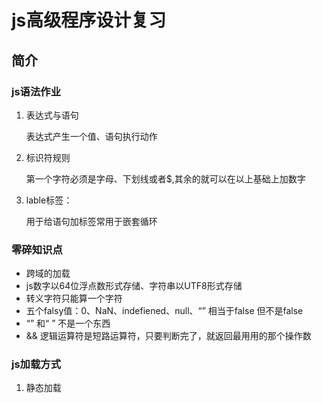 # js高级程序设计复习

## 简介

### js语法作业

1. 表达式与语句

   表达式产生一个值、语句执行动作

2. 标识符规则

   第一个字符必须是字母、下划线或者$,其余的就可以在以上基础上加数字

3. lable标签：

   用于给语句加标签常用于嵌套循环

### 零碎知识点

* 跨域的加载
* js数字以64位浮点数形式存储、字符串以UTF8形式存储
* 转义字符只能算一个字符
* 五个falsy值：0、NaN、indefiened、null、“”
  相当于false 但不是false
* “” 和“ ” 不是一个东西
* && 逻辑运算符是短路运算符，只要判断完了，就返回最用用的那个操作数

### js加载方式

1. 静态加载 <script/>标签 intergrity保证跨域安全
2. 推迟加载 <script/>标签 defer属性，表示该脚本不会影响页面结构，因此完全可以在页面加载之后执行
3. 异步执行脚本 <script/>标签async标签，不保证顺序的下载，下载完之后就开始执行js脚本
4. 动态加载脚本 使用DOM API 动态添加script元素

[deffer与script区别相关博客](https://segmentfault.com/a/1190000037724479)

## 语言基础

### 变量

* var、let、const

  > 不同点：
  >
  > 1. var在执行前编译
  > 2. let、const  不允许冗余声明、不会检查是否作用于外有同名作用域
  > 3. const只能用于初始化、不能改，但是能改对象属性 对象属性不是存储在自身的

* 

### 数据类型

* 编码方式

  > 1. unicode 大，但是字节耗费大，每个占用三个字符；
  > 2. UTF-8 需要记录每个需要占用几个字符
  > 3. GBK平均占两个字节

* > type of 操作符用于确定数据类型
  >
  > isNaN 表示判断是不是NaN（不是数值）

*  **数据类型有 Undefined、Null、Boolean、Number、**

* undefined是自动初始化，表示未定义 null表示空指针

* number  总是将浮点数转化为整数减小存储空间

* > string
  >
  > * 字符字面量
  >
  > * 字符串只能销毁后创建，不能修改，与编码方式有关
  >
  > * 模板字符串 支持跨行定义字符串
  >
  > * 字符串插值：
  >
  >   ~~~js
  >   let x = “value” + ’=” + x；
  >   现在let x = ’value = $[x}‘
  >   ~~~
  >
  >   

* Symbol

  > 使用Symbol初始化 不能使用new关键字调用构造函数，用于创建键值对
  >
  > 全局符号注册表的使用
  >
  > > symbol for 查询创建符号实例到注册表 全局注册表必须由键值对创建
  > >
  > > Symbol.Keyfor 查询全局注册表
  > >
  > > 符号作为属性

* 类型转化

  > 将一个数值转化为字符串 isstring(进制)、String（）
  >
  > 将其他类型转化为数值
  >
  > > Number(): 转换为十进制 **转换字符串忽略前面的0**
  > >
  > > preseInt()  顺序检查有没有数字，一旦遇到了就将遇到的读出来，一旦没遇到数字就停止
  > >
  > > preseFloat 识别第一个.  并且忽略前面的零

### 操作符

#### 位操作符

* ~  非
* & 与
* | 或
* ^ 按位异或
* << 左移

#### 布尔操作符

！ 非

&& 与

|| 或

** 指数

#### 条件操作符

条件？成功：失败

### 语句

#### if

#### do-while

#### while

#### for

#### for-in 枚举对象中的非符号键属性

#### for-of 遍历可迭代对象元素

#### label：标签语言

#### break/continue

#### with 不建议用 改变作用域，容易出问题

#### switch 